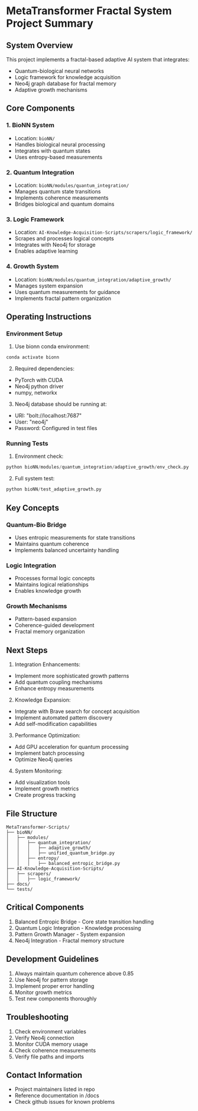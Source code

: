 # MetaTransformer Fractal System Project Summary

## System Overview
This project implements a fractal-based adaptive AI system that integrates:
- Quantum-biological neural networks
- Logic framework for knowledge acquisition
- Neo4j graph database for fractal memory
- Adaptive growth mechanisms

## Core Components

### 1. BioNN System
- Location: `bioNN/`
- Handles biological neural processing
- Integrates with quantum states
- Uses entropy-based measurements

### 2. Quantum Integration
- Location: `bioNN/modules/quantum_integration/`
- Manages quantum state transitions
- Implements coherence measurements
- Bridges biological and quantum domains

### 3. Logic Framework
- Location: `AI-Knowledge-Acquisition-Scripts/scrapers/logic_framework/`
- Scrapes and processes logical concepts
- Integrates with Neo4j for storage
- Enables adaptive learning

### 4. Growth System
- Location: `bioNN/modules/quantum_integration/adaptive_growth/`
- Manages system expansion
- Uses quantum measurements for guidance
- Implements fractal pattern organization

## Operating Instructions

### Environment Setup
1. Use bionn conda environment:
```bash
conda activate bionn
```

2. Required dependencies:
- PyTorch with CUDA
- Neo4j python driver
- numpy, networkx

3. Neo4j database should be running at:
- URI: "bolt://localhost:7687"
- User: "neo4j"
- Password: Configured in test files

### Running Tests
1. Environment check:
```python
python bioNN/modules/quantum_integration/adaptive_growth/env_check.py
```

2. Full system test:
```python
python bioNN/test_adaptive_growth.py
```

## Key Concepts

### Quantum-Bio Bridge
- Uses entropic measurements for state transitions
- Maintains quantum coherence
- Implements balanced uncertainty handling

### Logic Integration
- Processes formal logic concepts
- Maintains logical relationships
- Enables knowledge growth

### Growth Mechanisms
- Pattern-based expansion
- Coherence-guided development
- Fractal memory organization

## Next Steps

1. Integration Enhancements:
- Implement more sophisticated growth patterns
- Add quantum coupling mechanisms
- Enhance entropy measurements

2. Knowledge Expansion:
- Integrate with Brave search for concept acquisition
- Implement automated pattern discovery
- Add self-modification capabilities

3. Performance Optimization:
- Add GPU acceleration for quantum processing
- Implement batch processing
- Optimize Neo4j queries

4. System Monitoring:
- Add visualization tools
- Implement growth metrics
- Create progress tracking

## File Structure
```
MetaTransformer-Scripts/
├── bioNN/
│   ├── modules/
│   │   ├── quantum_integration/
│   │   │   ├── adaptive_growth/
│   │   │   ├── unified_quantum_bridge.py
│   │   ├── entropy/
│   │   │   ├── balanced_entropic_bridge.py
├── AI-Knowledge-Acquisition-Scripts/
│   ├── scrapers/
│   │   ├── logic_framework/
├── docs/
└── tests/
```

## Critical Components
1. Balanced Entropic Bridge - Core state transition handling
2. Quantum Logic Integration - Knowledge processing
3. Pattern Growth Manager - System expansion
4. Neo4j Integration - Fractal memory structure

## Development Guidelines
1. Always maintain quantum coherence above 0.85
2. Use Neo4j for pattern storage
3. Implement proper error handling
4. Monitor growth metrics
5. Test new components thoroughly

## Troubleshooting
1. Check environment variables
2. Verify Neo4j connection
3. Monitor CUDA memory usage
4. Check coherence measurements
5. Verify file paths and imports

## Contact Information
- Project maintainers listed in repo
- Reference documentation in /docs
- Check github issues for known problems